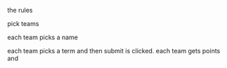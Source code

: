 the rules

pick teams 

each team picks a name

each team picks a term and then submit is clicked.
each team gets points and 